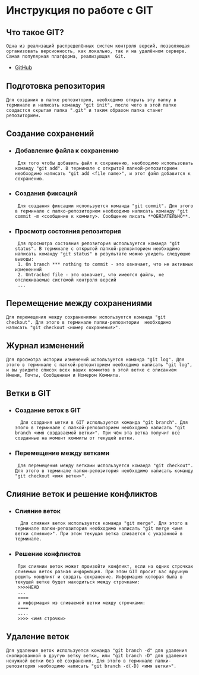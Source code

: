  # Инструкция по работе с GIT

## Что такое GIT?
    Одна из реализаций распределённых систем контроля версий, позволяющая организовать версионность, как локально, так и на удалённом сервере. Самая популярная платформа, реализующая  Git.
  * [GitHub](https://github.com)
  
 ## Подготовка репозитория
    Для создания в папке репозитория, необходимо открыть эту папку в терминале и написать команду "git init", после чего в этой папке создастся скрытая папка ".git" и таким образом папка станет репозиторием.

 ## Создание сохранений
 * ### Добавление файла к сохранению
        Для того чтобы добавить файл к сохранению, необходимо использовать команду "git add". В терминале с открытой папкой-репозиторием необходимо написать "git add <file name>", и этот файл добавится к сохранению.

 * ### Создания фиксаций  
        Для создания фиксации используется команда "git commit". Для этого в терминале с папко-репозиторием необходимо написать команду "git commit -m <сообщение к коммиту>. Сообщение писать **ОБЯЗАТЕЛЬНО**.

 * ### Просмотр состояния репозитория
        Для просмотра состояния репозитория используется команда "git status". В терминале с открытой папкой-репозиторием необходимо написать команду "git status" в результате можно увидеть следующие выводы:
        1. On branch *** nothing to commit - это означает, что не активных измененний
        2. Untracked file - это означает, что имеются файлы, не отслеживаемые системой контроля версий
        ...

 ## Перемещение между сохранениями
    Для перемещения между сохранениями используется команда "git checkout". Для этого в терминале папки-репозитории  необходимо написать "git checkout <номер сохранения>".

 ## Журнал изменений
    Для просмотра истории изменений используется команда "git log". Для этого в терминале с папкой-репозиторием необходимо написать "git log", и вы увидите список всех ваших коммитов в этой ветке с описанием Имени, Почты, Сообщением и Номером Коммита.

 ## Ветки в GIT
 * ### Создание веток в GIT
         Для создания ыетки в GIT используется команда "git branch". Для этого в терминале с папкой-репозиторием необходимо написать "git branch <имя создаваемой ветки>". При чём эта ветка получит все созданные на момент коммиты от текущей ветки.  
  * ### Перемещение между ветками
         Для перемещения между ветками используется команда "git checkout". Для этого в терминале папки-репозитория необходимо написать команду "git checkout <имя ветки>".

 ## Слияние веток и решение конфликтов
 * ### Слияние веток
         Для слияния веток используется команда "git merge". Для этого в терминале папки-репозитория необходимо написать "git merge <имя ветки слияние>". При этом текущая ветка сливается с указанной в терминале.
  * ### Решение конфликтов 
         При слиянии веток может произойти конфликт, если на одних строчках слияемых веток разная информация. При этом GIT просит вас вручную решить конфликт и создать сохранение. Информация которая была в текущей ветке будет находиться между строчками:
         >>>>HEAD
         ...
         ====
         а информация из сливаемой ветки между строчками:
         ====
         ....
         >>>> <имя строчки>

 ## Удаление веток
    Для удаления веток используется команда "git branch -d" для удаления скопированной в другую ветку ветки, или "git branch -D" для удаления ненужной ветки без её сохранения. Для этого в терминале папки-репозитория необходимо написать "git branch -d(-D) <имя ветки>".